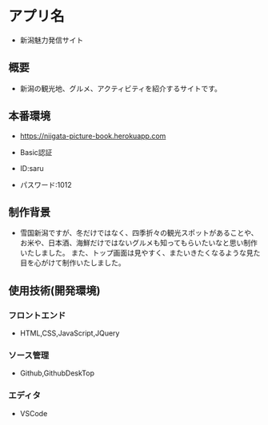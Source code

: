 # アプリ名
- 新潟魅力発信サイト

## 概要

- 新潟の観光地、グルメ、アクティビティを紹介するサイトです。

## 本番環境

- https://niigata-picture-book.herokuapp.com

- Basic認証
- ID:saru
- パスワード:1012

## 制作背景

- 雪国新潟ですが、冬だけではなく、四季折々の観光スポットがあることや、お米や、日本酒、海鮮だけではないグルメも知ってもらいたいなと思い制作いたしました。
また、トップ画面は見やすく、またいきたくなるような見た目を心がけて制作いたしました。



## 使用技術(開発環境)

### フロントエンド
- HTML,CSS,JavaScript,JQuery

### ソース管理
- Github,GithubDeskTop

### エディタ
- VSCode